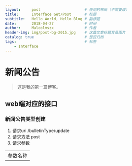 ```yaml
---
layout:     post                    # 使用的布局（不需要改）
title:      Interface Get/Post      # 标题 
subtitle:   Hello World, Hello Blog # 副标题
date:       2018-04-27              # 时间
author:     Malcolmszx              # 作者
header-img: img/post-bg-2015.jpg    # 这篇文章标题背景图片
catalog: true                       # 是否归档
tags:                               # 标签
    - Interface
---
```


# 新闻公告
> 这是我的第一篇博客。

## web端对应的接口

### 新闻公告类型创建

1. 请求uri
/bulletinType/update
2. 请求方法
post
3. 请求参数
<table>
    <tr>
        <td>参数名称</td>
    </tr>
</table>

